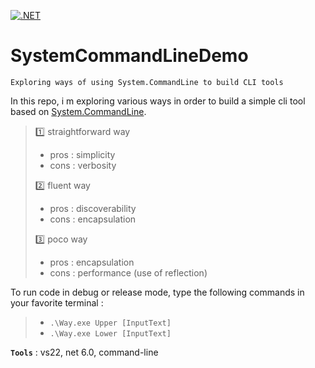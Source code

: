 [![.NET](https://github.com/aimenux/SystemCommandLineDemo/actions/workflows/ci.yml/badge.svg)](https://github.com/aimenux/SystemCommandLineDemo/actions/workflows/ci.yml)

# SystemCommandLineDemo
```
Exploring ways of using System.CommandLine to build CLI tools
```

In this repo, i m exploring various ways in order to build a simple cli tool based on [System.CommandLine](https://github.com/dotnet/command-line-api).
>
> :one: straightforward way
> - pros : simplicity
> - cons : verbosity
>
> :two: fluent way
> - pros : discoverability
> - cons : encapsulation
>
> :three: poco way
> - pros : encapsulation
> - cons : performance (use of reflection) 

To run code in debug or release mode, type the following commands in your favorite terminal : 
> - `.\Way.exe Upper [InputText]`
> - `.\Way.exe Lower [InputText]`
>

**`Tools`** : vs22, net 6.0, command-line
